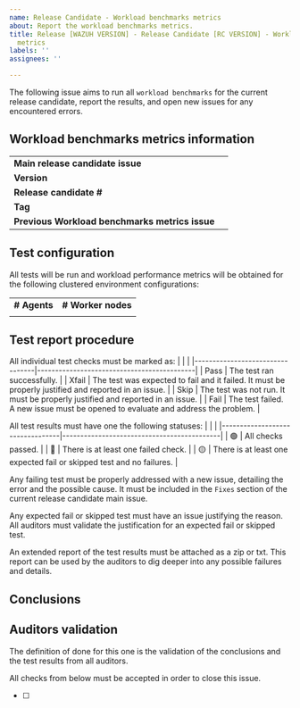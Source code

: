 ```yaml
---
name: Release Candidate - Workload benchmarks metrics
about: Report the workload benchmarks metrics.
title: Release [WAZUH VERSION] - Release Candidate [RC VERSION] - Workload benchmarks
  metrics
labels: ''
assignees: ''

---
```


The following issue aims to run all `workload benchmarks` for the current release candidate, report the results, and open new issues for any encountered errors.

## Workload benchmarks metrics information
|                                               |                                            |
|-----------------------------------------------|--------------------------------------------|
| **Main release candidate issue**              |                                            |
| **Version**                                   |                                            |
| **Release candidate #**                       |                                            |
| **Tag**                                       |                                            |
| **Previous Workload benchmarks metrics issue**|                                            |

## Test configuration
All tests will be run and workload performance metrics will be obtained for the following clustered environment configurations:

|                   |                    |
|-------------------|--------------------|
| **# Agents**      | **# Worker nodes** |
|                   |                    |

## Test report procedure
All individual test checks must be marked as:
|                                  |                                            |
|---------------------------------|--------------------------------------------|
| Pass | The test ran successfully. |
| Xfail | The test was expected to fail and it failed. It must be properly justified and reported in an issue.  |
| Skip | The test was not run. It must be properly justified and reported in an issue.  |
| Fail | The test failed. A new issue must be opened to evaluate and address the problem. |

All test results must have one the following statuses: 
|                                  |                                            |
|---------------------------------|--------------------------------------------|
| :green_circle:  | All checks passed. |
| :red_circle:  | There is at least one failed check. |
| :yellow_circle:  | There is at least one expected fail or skipped test and no failures. |

Any failing test must be properly addressed with a new issue, detailing the error and the possible cause. It must be included in the `Fixes` section of the current release candidate main issue.

Any expected fail or skipped test must have an issue justifying the reason. All auditors must validate the justification for an expected fail or skipped test.

An extended report of the test results must be attached as a zip or txt. This report can be used by the auditors to dig deeper into any possible failures and details.

## Conclusions

<!--
All tests have been executed and the results can be found [here]().

All tests have passed and the fails have been reported or justified. I therefore conclude that this issue is finished and OK for this release candidate.

For a detailed conclusion and report on the cluster performance metrics please refer to [Issue comment]().
-->

## Auditors validation
The definition of done for this one is the validation of the conclusions and the test results from all auditors.

All checks from below must be accepted in order to close this issue.

- [ ]

